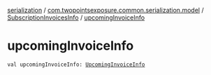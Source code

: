[serialization](../../index.md) / [com.twopointsexposure.common.serialization.model](../index.md) / [SubscriptionInvoicesInfo](index.md) / [upcomingInvoiceInfo](./upcoming-invoice-info.md)

# upcomingInvoiceInfo

`val upcomingInvoiceInfo: `[`UpcomingInvoiceInfo`](../-upcoming-invoice-info/index.md)